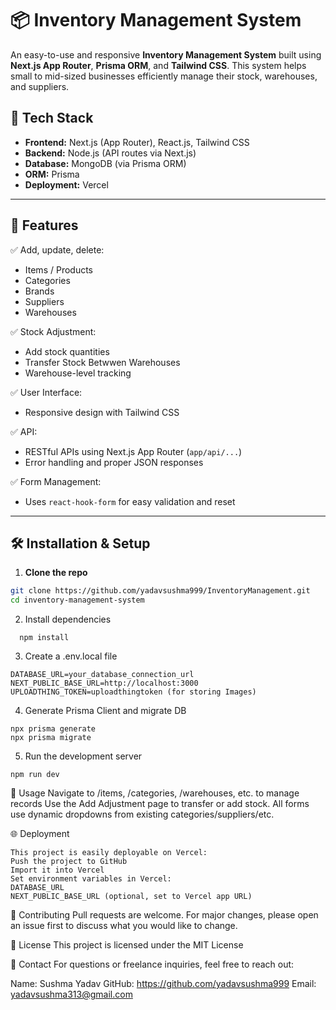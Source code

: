 # 📦 Inventory Management System

An easy-to-use and responsive **Inventory Management System** built using **Next.js App Router**, **Prisma ORM**, and **Tailwind CSS**. This system helps small to mid-sized businesses efficiently manage their stock, warehouses, and suppliers.

## 🚀 Tech Stack

- **Frontend:** Next.js (App Router), React.js, Tailwind CSS
- **Backend:** Node.js (API routes via Next.js)
- **Database:** MongoDB (via Prisma ORM)
- **ORM:** Prisma
- **Deployment:** Vercel

---

## 🌟 Features

✅ Add, update, delete:
- Items / Products
- Categories
- Brands
- Suppliers
- Warehouses

✅ Stock Adjustment:
- Add stock quantities
- Transfer Stock Betwwen Warehouses
- Warehouse-level tracking

✅ User Interface:
- Responsive design with Tailwind CSS

✅ API:
- RESTful APIs using Next.js App Router (`app/api/...`)
- Error handling and proper JSON responses

✅ Form Management:
- Uses `react-hook-form` for easy validation and reset

---
## 🛠️ Installation & Setup

1. **Clone the repo**
```bash
git clone https://github.com/yadavsushma999/InventoryManagement.git
cd inventory-management-system
```

2. Install dependencies
 ```
   npm install
```

3. Create a .env.local file
```
DATABASE_URL=your_database_connection_url
NEXT_PUBLIC_BASE_URL=http://localhost:3000
UPLOADTHING_TOKEN=uploadthingtoken (for storing Images)
```

4. Generate Prisma Client and migrate DB
```
npx prisma generate
npx prisma migrate 
```
5. Run the development server
```
npm run dev
```

🧪 Usage
Navigate to /items, /categories, /warehouses, etc. to manage records
Use the Add Adjustment page to transfer or add stock.
All forms use dynamic dropdowns from existing categories/suppliers/etc.

🌐 Deployment
```
This project is easily deployable on Vercel:
Push the project to GitHub
Import it into Vercel
Set environment variables in Vercel:
DATABASE_URL
NEXT_PUBLIC_BASE_URL (optional, set to Vercel app URL)
```

🙌 Contributing
Pull requests are welcome. For major changes, please open an issue first to discuss what you would like to change.

📄 License
This project is licensed under the MIT License

📧 Contact
For questions or freelance inquiries, feel free to reach out:

Name: Sushma Yadav
GitHub: https://github.com/yadavsushma999
Email: yadavsushma313@gmail.com







